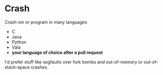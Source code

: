 Crash
=====

Crash vm or program in many languages

- C
- Java
- Python
- Vala
- __your language of choice after a pull request__

I'd prefer stuff like segfaults over fork bombs and out-of-memory or out-of-stack-space crashes.
